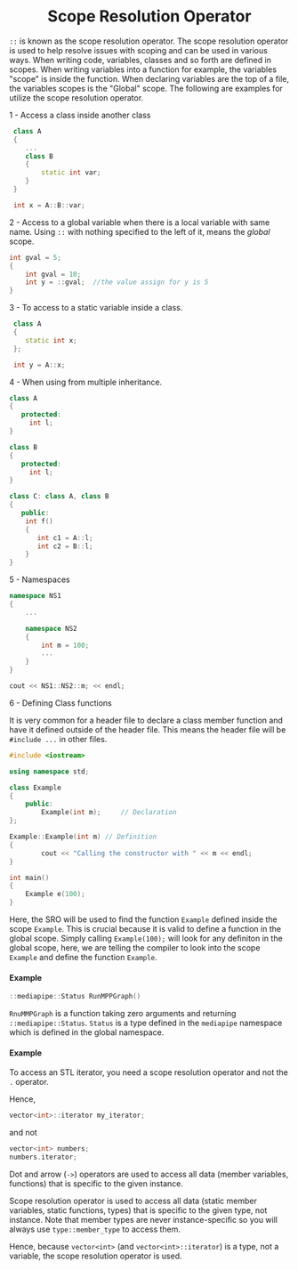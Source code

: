 <div align="center">
  <h1> Scope Resolution Operator </h1>
</div>

`::` is known as the scope resolution operator. The scope resolution operator is used to help resolve issues with scoping and can be used in various ways. When writing code, variables, classes and so forth are defined in scopes. When writing variables into a function for example, the variables "scope" is inside the function. When declaring variables are the top of a file, the variables scopes is the "Global" scope. The following are examples for utilize the scope resolution operator.

1 - Access a class inside another class

```C++
 class A
 {
    ...
    class B
    {
        static int var;
    }
 }

 int x = A::B::var;
```

2 - Access to a global variable when there is a local variable with same name. Using `::` with nothing specified to the left of it, means the *global* scope.

```C++
int gval = 5;
{
    int gval = 10;
    int y = ::gval;  //the value assign for y is 5
}
```

3 - To access to a static variable inside a class.

```C++
 class A
 {
    static int x;
 };

 int y = A::x;
```

4 - When using from multiple inheritance.

```C++
class A
{
   protected:
     int l;
}

class B
{
   protected:
     int l;
}

class C: class A, class B
{
   public:
    int f()
    {
       int c1 = A::l;
       int c2 = B::l;
    }
}
```

5 - Namespaces

```C++
namespace NS1
{
    ...

    namespace NS2
    {
        int m = 100;
        ...
    }
}

cout << NS1::NS2::m; << endl;
```

6 - Defining Class functions

It is very common for a header file to declare a class member function and have it defined outside of the header file. This means the header file will be `#include ...` in other files.

```C++
#include <iostream>

using namespace std;

class Example
{
    public:
        Example(int m);     // Declaration
};

Example::Example(int m) // Definition
{
        cout << "Calling the constructor with " << m << endl;
}

int main()
{
    Example e(100);
}
```

Here, the SRO will be used to find the function `Example` defined inside the scope `Example`. This is crucial because it is valid to define a function in the global scope. Simply calling `Example(100);` will look for any definiton in the global scope, here, we are telling the compiler to look into the scope `Example` and define the function `Example`.

#### Example

```C++
::mediapipe::Status RunMPPGraph()
```

`RnuMMPGraph` is a function taking zero arguments and returning `::mediapipe::Status`. `Status` is a type defined in the `mediapipe` namespace which is defined in the global namespace.

#### Example

To access an STL iterator, you need a scope resolution operator and not the `.` operator.


 Hence,

```C++
vector<int>::iterator my_iterator;
```

and not

```C++
vector<int> numbers;
numbers.iterator;
```


Dot and arrow (`->`) operators are used to access all data (member variables, functions) that is specific to the given instance.

Scope resolution operator is used to access all data (static member variables, static functions, types) that is specific to the given type, not instance. Note that member types are never instance-specific so you will always use `type::member_type` to access them.

Hence, because `vector<int>` (and `vector<int>::iterator`) is a type, not a variable, the scope resolution operator is used.